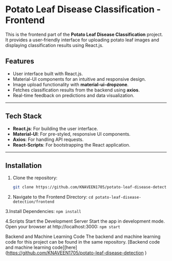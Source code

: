 # Potato Leaf Disease Classification - Frontend

This is the frontend part of the **Potato Leaf Disease Classification** project. It provides a user-friendly interface for uploading potato leaf images and displaying classification results using React.js.

## Features

- User interface built with React.js.
- Material-UI components for an intuitive and responsive design.
- Image upload functionality with **material-ui-dropzone**.
- Fetches classification results from the backend using **axios**.
- Real-time feedback on predictions and data visualization.

---

## Tech Stack

- **React.js**: For building the user interface.
- **Material-UI**: For pre-styled, responsive UI components.
- **Axios**: For handling API requests.
- **React-Scripts**: For bootstrapping the React application.

---

## Installation

1. Clone the repository:
   ```bash
   git clone https://github.com/KNAVEEN1705/potato-leaf-disease-detection.git

2. Navigate to the Frontend Directory:
`cd potato-leaf-disease-detection/frontend`

3.Install Dependencies:
`npm install`

4.Scripts
Start the Development Server
Start the app in development mode. Open your browser at http://localhost:3000:
`npm start`


Backend and Machine Learning Code
The backend and machine learning code for this project can be found in the same repository. 
[Backend code and machine learning code][here] (https://github.com/KNAVEEN1705/potato-leaf-disease-detection )



